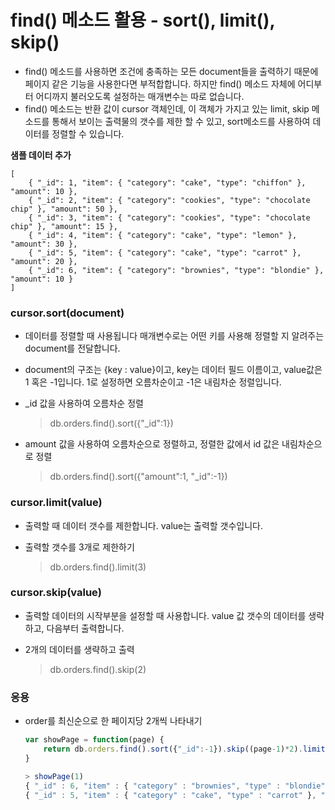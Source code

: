 # find() 메소드 활용 - sort(), limit(), skip()

- find() 메소드를 사용하면 조건에 충족하는 모든 document들을 출력하기 때문에 페이지 같은 기능을 사용한다면 부적합합니다. 하지만 find() 메소드 자체에 어디부터 어디까지 불러오도록 설정하는 매개변수는 따로 없습니다.
- find() 메소드는 반환 값이 cursor 객체인데, 이 객체가 가지고 있는 limit, skip 메소드를 통해서 보이는 출력물의 갯수를 제한 할 수 있고, sort메소드를 사용하여 데이터를 정렬할 수 있습니다.

**샘플 데이터 추가**

```
[
    { "_id": 1, "item": { "category": "cake", "type": "chiffon" }, "amount": 10 },
    { "_id": 2, "item": { "category": "cookies", "type": "chocolate chip" }, "amount": 50 },
    { "_id": 3, "item": { "category": "cookies", "type": "chocolate chip" }, "amount": 15 },
    { "_id": 4, "item": { "category": "cake", "type": "lemon" }, "amount": 30 },
    { "_id": 5, "item": { "category": "cake", "type": "carrot" }, "amount": 20 },
    { "_id": 6, "item": { "category": "brownies", "type": "blondie" }, "amount": 10 }
]
```

### cursor.sort(document)

- 데이터를 정렬할 때 사용됩니다 매개변수로는 어떤 키를 사용해 정렬할 지 알려주는 document를 전달합니다.

- document의 구조는 {key : value}이고, key는 데이터 필드 이름이고, value값은 1 혹은 -1입니다. 1로 설정하면 오름차순이고 -1은 내림차순 정렬입니다.

- _id 값을 사용하여 오름차순 정렬

  > db.orders.find().sort({"_id":1})

- amount 값을 사용하여 오름차순으로 정렬하고, 정렬한 값에서 id 값은 내림차순으로 정렬

  > db.orders.find().sort({"amount":1, "_id":-1})

### cursor.limit(value)

- 출력할 때 데이터 갯수를 제한합니다. value는 출력할 갯수입니다.

- 출력할 갯수를 3개로 제한하기

  > db.orders.find().limit(3)

### cursor.skip(value)

- 출력할 데이터의 시작부분을 설정할 때 사용합니다. value 값 갯수의 데이터를 생략하고, 다음부터 출력합니다.

- 2개의 데이터를 생략하고 출력

  > db.orders.find().skip(2)



### 응용

- order를 최신순으로 한 페이지당 2개씩 나타내기

  ```javascript
  var showPage = function(page) {
      return db.orders.find().sort({"_id":-1}).skip((page-1)*2).limit(2);
  }
  
  > showPage(1)
  { "_id" : 6, "item" : { "category" : "brownies", "type" : "blondie" }, "amount" : 10 }
  { "_id" : 5, "item" : { "category" : "cake", "type" : "carrot" }, "amount" : 20 }
  ```